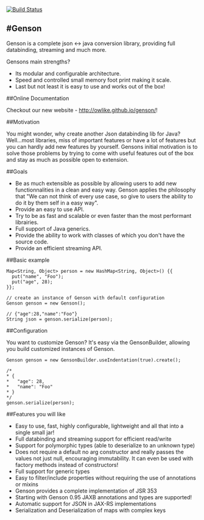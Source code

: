 [![Build Status](https://travis-ci.org/owlike/genson.svg?branch=master)](https://travis-ci.org/owlike/genson)

#Genson
--------

Genson is a complete json <-> java conversion library, providing full databinding, streaming and much more.

Gensons main strengths?

 - Its modular and configurable architecture.
 - Speed and controlled small memory foot print making it scale.
 - Last but not least it is easy to use and works out of the box!

##Online Documentation

Checkout our new website - <http://owlike.github.io/genson/>!

##Motivation

You might wonder, why create another Json databinding lib for Java?
Well...most libraries, miss of important features or have a lot of features but you can hardly add new features by yourself.
Gensons initial motivation is to solve those problems by trying to come with useful features out of the box and stay as much as possible open to extension.


##Goals

 - Be as much extensible as possible by allowing users to add new functionnalities in a clean and easy way. Genson applies the philosophy that "We can not think of every use case, so give to users the ability to do it by them self in a easy way".
 - Provide an easy to use API.
 - Try to be as fast and scalable or even faster than the most performant librairies.
 - Full support of Java generics.
 - Provide the ability to work with classes of which you don't have the source code.
 - Provide an efficient streaming API.


##Basic example

    Map<String, Object> person = new HashMap<String, Object>() {{
      put("name", "Foo");
      put("age", 28);
    }};

    // create an instance of Genson with default configuration
    Genson genson = new Genson();

    // {"age":28,"name":"Foo"}
    String json = genson.serialize(person);


##Configuration

You want to customize Genson? It's easy via the GensonBuilder, allowing you build customized instances of Genson.

    Genson genson = new GensonBuilder.useIndentation(true).create();

    /*
    * {
    *   "age": 28,
    *   "name": "Foo"
    * }
    */
    genson.serialize(person);


##Features you will like

  - Easy to use, fast, highly configurable, lightweight and all that into a single small jar!
  - Full databinding and streaming support for efficient read/write
  - Support for polymorphic types (able to deserialize to an unknown type)
  - Does not require a default no arg constructor and really passes the values not just null, encouraging immutability. It can even be used with factory methods instead of constructors!
  - Full support for generic types
  - Easy to filter/include properties without requiring the use of annotations or mixins
  - Genson provides a complete implementation of JSR 353
  - Starting with Genson 0.95 JAXB annotations and types are supported!
  - Automatic support for JSON in JAX-RS implementations
  - Serialization and Deserialization of maps with complex keys
